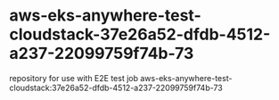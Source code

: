 # aws-eks-anywhere-test-cloudstack-37e26a52-dfdb-4512-a237-22099759f74b-73
repository for use with E2E test job aws-eks-anywhere-test-cloudstack:37e26a52-dfdb-4512-a237-22099759f74b-73
